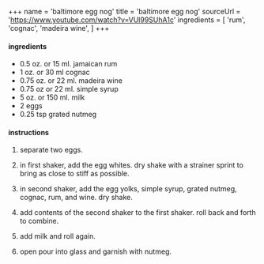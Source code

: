+++
name = 'baltimore egg nog'
title = 'baltimore egg nog'
sourceUrl = 'https://www.youtube.com/watch?v=VUl99SUhA1c'
ingredients = [
  'rum',
  'cognac',
  'madeira wine',
]
+++

#### ingredients

- 0.5 oz. or 15 ml. jamaican rum
- 1 oz. or 30 ml cognac
- 0.75 oz. or 22 ml. madeira wine
- 0.75 oz or 22 ml. simple syrup
- 5 oz. or 150 ml. milk
- 2 eggs
- 0.25 tsp grated nutmeg

#### instructions

1. separate two eggs.

2. in first shaker, add the egg whites. dry shake with a strainer sprint to bring as close to stiff as possible.

3. in second shaker, add the egg yolks, simple syrup, grated nutmeg, cognac, rum, and wine. dry shake.

4. add contents of the second shaker to the first shaker. roll back and forth to combine.

5. add milk and roll again.

6. open pour into glass and garnish with nutmeg.
